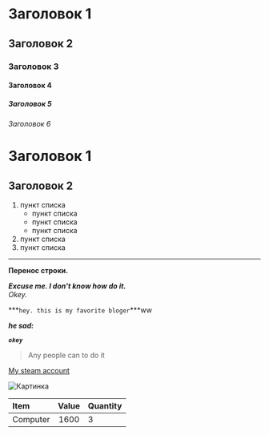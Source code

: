 # Заголовок 1
## Заголовок 2
### Заголовок 3
#### Заголовок 4
##### Заголовок 5
###### Заголовок 6

Заголовок 1
=

Заголовок 2
- 

1. пункт списка
    * пункт списка
    * пункт списка
    * пункт списка
2. пункт списка
3. пункт списка

***
  **Перенос строки.**  
  
***Excuse me. I don't know how do it.***  
*Okey.*

***```hey. this is my favorite bloger```***ww

***he sad:***

***`okey`***

>Any people can to do it


[My steam account](https://s.team/p/jtrj-ctjf/tpwkfhwg)

![Картинка](путь)

Item    | Value | Quantity  
:--------|:-----:| -------|
Computer | 1600  | 3